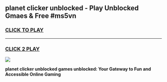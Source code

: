 
## planet clicker unblocked - Play Unblocked Gmaes & Free #ms5vn
<h3>
<a href="https://news.freeplayer.one?title=planet_clicker_unblocked&ref=24F">CLICK TO PLAY</a></h3>
<hr>

<h3>
<a href="https://news.freeplayer.one?title=planet_clicker_unblocked&ref=24F">CLICK 2 PLAY</a>
  
</h3>

<a href="https://news.freeplayer.one?title=planet_clicker_unblocked&ref=24F/"><img src="https://clearcache.store/games.png"></a>


**planet clicker unblocked games unblocked: Your Gateway to Fun and Accessible Online Gaming**
